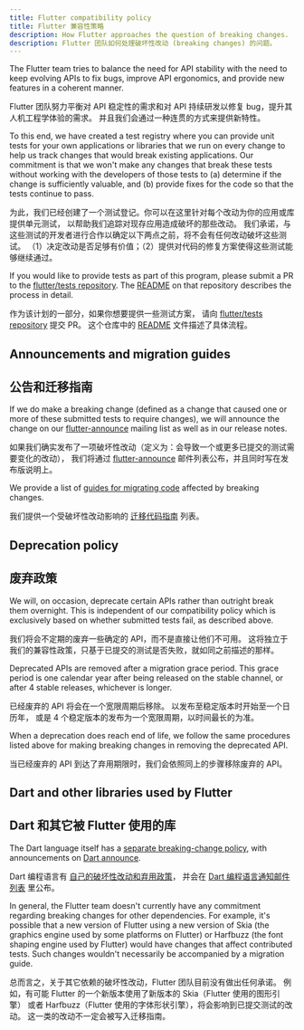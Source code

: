 ```yaml
---
title: Flutter compatibility policy
title: Flutter 兼容性策略
description: How Flutter approaches the question of breaking changes.
description: Flutter 团队如何处理破坏性改动 (breaking changes) 的问题。
---
```


The Flutter team tries to balance the need for API stability with the
need to keep evolving APIs to fix bugs, improve API ergonomics,
and provide new features in a coherent manner.

Flutter 团队努力平衡对 API 稳定性的需求和对 API 持续研发以修复 bug，提升其人机工程学体验的需求。
并且我们会通过一种连贯的方式来提供新特性。

To this end, we have created a test registry where you can provide
unit tests for your own applications or libraries that we run
on every change to help us track changes that would break
existing applications. Our commitment is that we won't make any
changes that break these tests without working with the developers of
those tests to (a) determine if the change is sufficiently valuable,
and (b) provide fixes for the code so that the tests continue to pass.

为此，我们已经创建了一个测试登记。你可以在这里针对每个改动为你的应用或库提供单元测试，
以帮助我们追踪对现存应用造成破坏的那些改动。
我们承诺，与这些测试的开发者进行合作以确定以下两点之前，将不会有任何改动破坏这些测试。
（1）决定改动是否足够有价值；（2）提供对代码的修复方案使得这些测试能够继续通过。

If you would like to provide tests as part of this program, please
submit a PR to the [flutter/tests repository][]. 
The [README][flutter-tests-readme] on that repository describes 
the process in detail.

作为该计划的一部分，如果你想要提供一些测试方案，
请向 [flutter/tests repository][] 提交 PR。
这个仓库中的 [README][flutter-tests-readme] 文件描述了具体流程。

[flutter/tests repository]: {{site.github}}/flutter/tests
[flutter-tests-readme]: {{site.github}}/flutter/tests#adding-more-tests

## Announcements and migration guides

## 公告和迁移指南

If we do make a breaking change (defined as a change that caused one
or more of these submitted tests to require changes), we will announce
the change on our [flutter-announce][]
mailing list as well as in our release notes.

如果我们确实发布了一项破坏性改动（定义为：会导致一个或更多已提交的测试需要变化的改动），
我们将通过 [flutter-announce][] 邮件列表公布，并且同时写在发布版说明上。

We provide a list of [guides for migrating code][] affected by
breaking changes.

我们提供一个受破坏性改动影响的
[迁移代码指南][guides for migrating code] 列表。

[flutter-announce]: {{site.groups}}/forum/#!forum/flutter-announce
[guides for migrating code]: {{site.url}}/release/breaking-changes

## Deprecation policy

## 废弃政策

We will, on occasion, deprecate certain APIs rather than outright
break them overnight. This is independent of our compatibility policy
which is exclusively based on whether submitted tests fail, as
described above.

我们将会不定期的废弃一些确定的 API，而不是直接让他们不可用。
这将独立于我们的兼容性政策，只基于已提交的测试是否失败，就如同之前描述的那样。

Deprecated APIs are removed after a migration grace period. This grace
period is one calendar year after being released on the stable channel,
or after 4 stable releases, whichever is longer.

已经废弃的 API 将会在一个宽限周期后移除。
以发布至稳定版本时开始至一个日历年，
或是 4 个稳定版本的发布为一个宽限周期，以时间最长的为准。

When a deprecation does reach end of life, we follow the same procedures
listed above for making breaking changes in removing the deprecated API.

当已经废弃的 API 到达了弃用期限时，我们会依照同上的步骤移除废弃的 API。

## Dart and other libraries used by Flutter

## Dart 和其它被 Flutter 使用的库

The Dart language itself has a [separate breaking-change policy][],
with announcements on [Dart announce][].

Dart 编程语言有 [自己的破坏性改动和弃用政策][separate breaking-change policy]，
并会在 [Dart 编程语言通知邮件列表][Dart announce] 里公布。

In general, the Flutter team doesn't currently have any commitment
regarding breaking changes for other dependencies.
For example, it's possible that a new version of
Flutter using a new version of Skia
(the graphics engine used by some platforms on Flutter)
or Harfbuzz (the font shaping engine used by Flutter)
would have changes that affect contributed tests.
Such changes wouldn't necessarily be accompanied by a
migration guide.

总而言之，关于其它依赖的破坏性改动，Flutter 团队目前没有做出任何承诺。
例如，有可能 Flutter 的一个新版本使用了新版本的 Skia（Flutter 使用的图形引擎）
或者 Harfbuzz（Flutter 使用的字体形状引擎），将会影响到已提交测试的改动。
这一类的改动不一定会被写入迁移指南。

[separate breaking-change policy]: {{site.github}}/dart-lang/sdk/blob/main/docs/process/breaking-changes.md
[Dart announce]: https://groups.google.com/a/dartlang.org/g/announce

